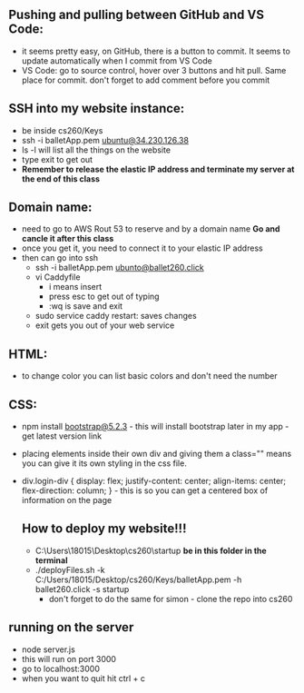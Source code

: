 ## Pushing and pulling between GitHub and VS Code:

- it seems pretty easy, on GitHub, there is a button to commit. It seems to update automatically when I commit from VS Code
- VS Code: go to source control, hover over 3 buttons and hit pull. Same place for commit. don't forget to add comment before you commit

## SSH into my website instance:

- be inside cs260/Keys
- ssh -i balletApp.pem ubuntu@34.230.126.38
- ls -l will list all the things on the website
- type exit to get out
- **Remember to release the elastic IP address and terminate my server at the end of this class**

## Domain name:

- need to go to AWS Rout 53 to reserve and by a domain name **Go and cancle it after this class**
- once you get it, you need to connect it to your elastic IP address
- then can go into ssh
  - ssh -i balletApp.pem ubunto@ballet260.click
  - vi Caddyfile
    - i means insert
    - press esc to get out of typing
    - :wq is save and exit
  - sudo service caddy restart: saves changes
  - exit gets you out of your web service

## HTML:

- to change color you can list basic colors and don't need the number

## CSS:

- npm install bootstrap@5.2.3 - this will install bootstrap later in my app - get latest version link
- placing elements inside their own div and giving them a class="" means you can give it its own styling in the css file.
- div.login-div {
  display: flex;
  justify-content: center;
  align-items: center;
  flex-direction: column;
  } - this is so you can get a centered box of information on the page

  ## How to deploy my website!!!

  - C:\Users\18015\Desktop\cs260\startup **be in this folder in the terminal**
  - ./deployFiles.sh -k C:/Users/18015/Desktop/cs260/Keys/balletApp.pem -h ballet260.click -s startup
    - don't forget to do the same for simon - clone the repo into cs260

## running on the server

- node server.js
- this will run on port 3000
- go to localhost:3000
- when you want to quit hit ctrl + c
